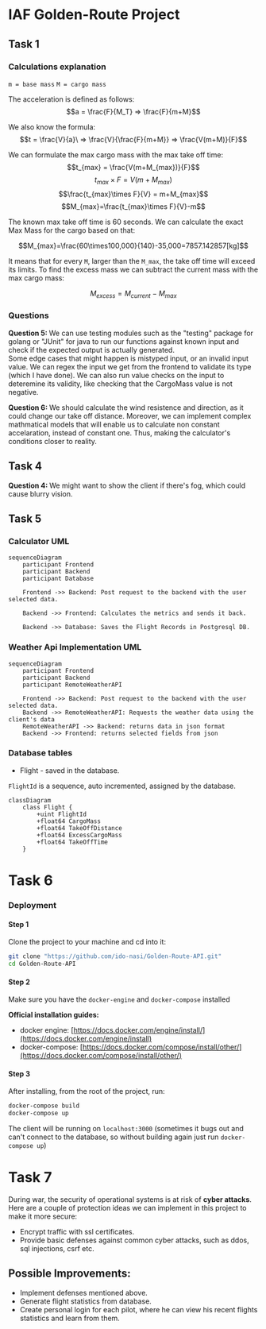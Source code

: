 # IAF Golden-Route Project

## Task 1
### Calculations explanation
`m = base mass`
`M = cargo mass`

The acceleration is defined as follows:
$$a = \frac{F}{M_T} => \frac{F}{m+M}$$

We also know the formula:
$$t = \frac{V}{a}\ => \frac{V}{\frac{F}{m+M}} => \frac{V(m+M)}{F}$$

We can formulate the max cargo mass with the max take off time:
$$t_{max} = \frac{V(m+M_{max})}{F}$$
$$t_{max}\times F = V(m+M_{max})$$
$$\frac{t_{max}\times F}{V} = m+M_{max}$$
$$M_{max}=\frac{t_{max}\times F}{V}-m$$

<p>
The known max take off time is 60 seconds. We can calculate the exact Max Mass for the cargo based on that:
</p>

$$M_{max}=\frac{60\times100,000}{140}-35,000=7857.142857[kg]$$


It means that for every `M`, larger than the `M_max`, the take off time will exceed its limits. To find the excess mass we can subtract the current mass with the max cargo mass: 

$$M_{excess} = M_{current} - M_{max}$$

### Questions
<p>
    <b>Question 5: </b> We can use testing modules such as the "testing" package for golang or "JUnit" for java to run our functions against known input and check if the expected output is actually generated.<br>
    Some edge cases that might happen is mistyped input, or an invalid input value. We can regex the input we get from the frontend to validate its type (which I have done). We can also run value checks on the input to deteremine its validity, like checking that the CargoMass value is not negative. 
</p>
<p>
<b>Question 6: </b> We should calculate the wind resistence and direction, as it could change our take off distance.
 Moreover, we can implement complex mathmatical models that will enable us to calculate non constant accelaration, instead of constant one. Thus, making the calculator's conditions closer to reality.
</p>

## Task 4
<p>
<b>Question 4: </b> We might want to show the client if there's fog, which could cause blurry vision. 
</p>

## Task 5
### Calculator UML
```mermaid
sequenceDiagram
    participant Frontend
    participant Backend
    participant Database

    Frontend ->> Backend: Post request to the backend with the user selected data.

    Backend ->> Frontend: Calculates the metrics and sends it back.

    Backend ->> Database: Saves the Flight Records in Postgresql DB.
```

### Weather Api Implementation UML
```mermaid
sequenceDiagram
    participant Frontend
    participant Backend
    participant RemoteWeatherAPI
    
    Frontend ->> Backend: Post request to the backend with the user selected data.
    Backend ->> RemoteWeatherAPI: Requests the weather data using the client's data
    RemoteWeatherAPI ->> Backend: returns data in json format
    Backend ->> Frontend: returns selected fields from json

```

### Database tables
- Flight - saved in the database. 

`FlightId` is a sequence, auto incremented, assigned by the database. 
```mermaid
classDiagram
    class Flight {
        +uint FlightId
        +float64 CargoMass
        +float64 TakeOffDistance
        +float64 ExcessCargoMass
        +float64 TakeOffTime
    }
```

# Task 6
### Deployment
#### Step 1
Clone the project to your machine and cd into it: 
```bash
git clone "https://github.com/ido-nasi/Golden-Route-API.git"
cd Golden-Route-API
```

#### Step 2
Make sure you have the `docker-engine` and `docker-compose` installed<b>

Official installation guides:</b>
- docker engine: [https://docs.docker.com/engine/install/](https://docs.docker.com/engine/install)
- docker-compose: [https://docs.docker.com/compose/install/other/](https://docs.docker.com/compose/install/other/)

#### Step 3
After installing, from the root of the project, run:
```bash
docker-compose build
docker-compose up
```

The client will be running on `localhost:3000` (sometimes it bugs out and can't connect to the database, so without building again just run `docker-compose up`)

# Task 7
During war, the security of operational systems is at risk of <b>cyber attacks</b>. <br>
Here are a couple of protection ideas we can implement in this project to make it more secure:
- Encrypt traffic with ssl certificates.
- Provide basic defenses against common cyber attacks, such as ddos, sql injections, csrf etc.

## Possible Improvements:
- Implement defenses mentioned above.
- Generate flight statistics from database.
- Create personal login for each pilot, where he can view his recent flights statistics and learn from them.
